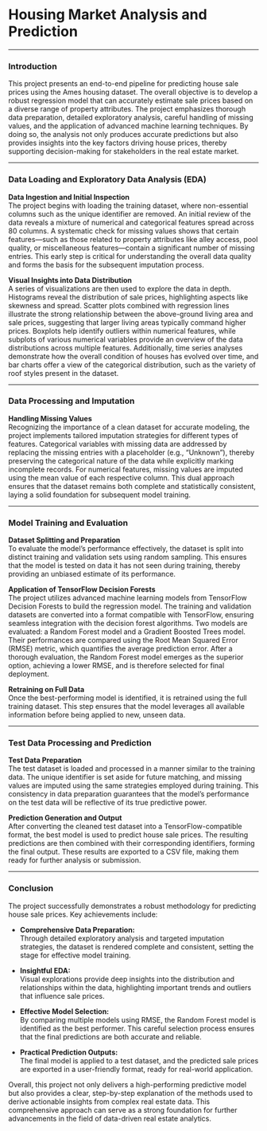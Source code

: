 # Housing Market Analysis and Prediction

---

### Introduction

This project presents an end-to-end pipeline for predicting house sale prices using the Ames housing dataset. The overall objective is to develop a robust regression model that can accurately estimate sale prices based on a diverse range of property attributes. The project emphasizes thorough data preparation, detailed exploratory analysis, careful handling of missing values, and the application of advanced machine learning techniques. By doing so, the analysis not only produces accurate predictions but also provides insights into the key factors driving house prices, thereby supporting decision-making for stakeholders in the real estate market.

---

### Data Loading and Exploratory Data Analysis (EDA)

**Data Ingestion and Initial Inspection**  
The project begins with loading the training dataset, where non-essential columns such as the unique identifier are removed. An initial review of the data reveals a mixture of numerical and categorical features spread across 80 columns. A systematic check for missing values shows that certain features—such as those related to property attributes like alley access, pool quality, or miscellaneous features—contain a significant number of missing entries. This early step is critical for understanding the overall data quality and forms the basis for the subsequent imputation process.

**Visual Insights into Data Distribution**  
A series of visualizations are then used to explore the data in depth. Histograms reveal the distribution of sale prices, highlighting aspects like skewness and spread. Scatter plots combined with regression lines illustrate the strong relationship between the above-ground living area and sale prices, suggesting that larger living areas typically command higher prices. Boxplots help identify outliers within numerical features, while subplots of various numerical variables provide an overview of the data distributions across multiple features. Additionally, time series analyses demonstrate how the overall condition of houses has evolved over time, and bar charts offer a view of the categorical distribution, such as the variety of roof styles present in the dataset.

---

### Data Processing and Imputation

**Handling Missing Values**  
Recognizing the importance of a clean dataset for accurate modeling, the project implements tailored imputation strategies for different types of features. Categorical variables with missing data are addressed by replacing the missing entries with a placeholder (e.g., “Unknown”), thereby preserving the categorical nature of the data while explicitly marking incomplete records. For numerical features, missing values are imputed using the mean value of each respective column. This dual approach ensures that the dataset remains both complete and statistically consistent, laying a solid foundation for subsequent model training.

---

### Model Training and Evaluation

**Dataset Splitting and Preparation**  
To evaluate the model’s performance effectively, the dataset is split into distinct training and validation sets using random sampling. This ensures that the model is tested on data it has not seen during training, thereby providing an unbiased estimate of its performance.

**Application of TensorFlow Decision Forests**  
The project utilizes advanced machine learning models from TensorFlow Decision Forests to build the regression model. The training and validation datasets are converted into a format compatible with TensorFlow, ensuring seamless integration with the decision forest algorithms. Two models are evaluated: a Random Forest model and a Gradient Boosted Trees model. Their performances are compared using the Root Mean Squared Error (RMSE) metric, which quantifies the average prediction error. After a thorough evaluation, the Random Forest model emerges as the superior option, achieving a lower RMSE, and is therefore selected for final deployment.

**Retraining on Full Data**  
Once the best-performing model is identified, it is retrained using the full training dataset. This step ensures that the model leverages all available information before being applied to new, unseen data.

---

### Test Data Processing and Prediction

**Test Data Preparation**  
The test dataset is loaded and processed in a manner similar to the training data. The unique identifier is set aside for future matching, and missing values are imputed using the same strategies employed during training. This consistency in data preparation guarantees that the model’s performance on the test data will be reflective of its true predictive power.

**Prediction Generation and Output**  
After converting the cleaned test dataset into a TensorFlow-compatible format, the best model is used to predict house sale prices. The resulting predictions are then combined with their corresponding identifiers, forming the final output. These results are exported to a CSV file, making them ready for further analysis or submission.

---

### Conclusion

The project successfully demonstrates a robust methodology for predicting house sale prices. Key achievements include:

- **Comprehensive Data Preparation:**  
  Through detailed exploratory analysis and targeted imputation strategies, the dataset is rendered complete and consistent, setting the stage for effective model training.

- **Insightful EDA:**  
  Visual explorations provide deep insights into the distribution and relationships within the data, highlighting important trends and outliers that influence sale prices.

- **Effective Model Selection:**  
  By comparing multiple models using RMSE, the Random Forest model is identified as the best performer. This careful selection process ensures that the final predictions are both accurate and reliable.

- **Practical Prediction Outputs:**  
  The final model is applied to a test dataset, and the predicted sale prices are exported in a user-friendly format, ready for real-world application.

Overall, this project not only delivers a high-performing predictive model but also provides a clear, step-by-step explanation of the methods used to derive actionable insights from complex real estate data. This comprehensive approach can serve as a strong foundation for further advancements in the field of data-driven real estate analytics.
